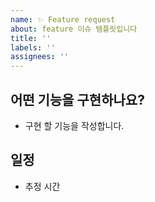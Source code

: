 ```yaml
---
name: ✨ Feature request
about: feature 이슈 템플릿입니다
title: ''
labels: ''
assignees: ''
---
```


## 어떤 기능을 구현하나요?

- 구현 할 기능을 작성합니다.

## 일정

- 추정 시간
